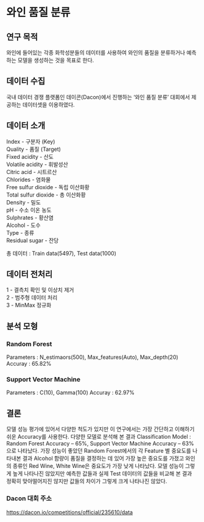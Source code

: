 # 와인 품질 분류
## 연구 목적
와인에 들어있는 각종 화학성분들의 데이터를 사용하여 와인의 품질을 분류하거나 예측하는 모델을 생성하는 것을 목표로 한다.
## 데이터 수집
국내 데이터 경쟁 플랫폼인 데이콘(Dacon)에서 진행하는 ‘와인 품질 분류’ 대회에서 제공하는 데이터셋을 이용하였다.
## 데이터 소개
Index - 구분자 (Key)  
Quality - 품질 (Target)  
Fixed acidity - 산도  
Volatile acidity - 휘발성산  
Citric acid - 시트르산  
Chlorides - 염화물  
Free sulfur dioxide - 독립 이산화황  
Total sulfur dioxide - 총 이산화황  
Density - 밀도  
pH - 수소 이온 농도  
Sulphrates - 황산염  
Alcohol - 도수  
Type - 종류  
Residual sugar - 잔당  


총 데이터 : Train data(5497), Test data(1000)
## 데이터 전처리
1 - 결측치 확인 및 이상치 제거  
2 - 범주형 데이터 처리  
3 - MinMax 정규화
## 분석 모형
### Random Forest
Parameters : N_estimaors(500), Max_features(Auto), Max_depth(20)
Accuray : 65.82%
### Support Vector Machine
Parameters : C(10), Gamma(100)
Accuray : 62.97%
## 결론
모델 성능 평가에 있어서 다양한 척도가 있지만 이 연구에서는 가장 간단하고 이해하기 쉬운 Accuracy를 사용한다. 다양한 모델로 분석해 본 결과 Classification Model : Random Forest Accuracy – 65%, Support Vector Machine Accuracy – 63%으로 나타났다. 가장 성능이 좋았던 Random Forest에서의 각 Feature 별 중요도를 나타내본 결과 Alcohol 함량이 품질을 결정하는 데 있어 가장 높은 중요도를 가졌고 와인의 종류인 Red Wine, White Wine은 중요도가 가장 낮게 나타났다. 모델 성능이 그렇게 높게 나타나진 않았지만 예측한 값들과 실제 Test 데이터의 값들을 비교해 본 결과 정확히 맞아떨어지진 않지만 값들의 차이가 그렇게 크게 나타나진 않았다. 

### Dacon 대회 주소
https://dacon.io/competitions/official/235610/data
